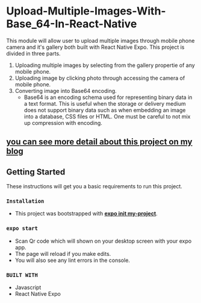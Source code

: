 # Upload-Multiple-Images-With-Base_64-In-React-Native
This module will allow user to upload multiple images through mobile phone camera and it's gallery both built with React Native Expo. This project is divided in three parts. 
1. Uploading multiple images by selecting from the gallery propertie of any mobile phone.
2. Uploading image by clicking photo through accessing the camera of mobile phone.
3. Converting image into Base64 encoding.
   - Base64 is an encoding schema used for representing binary data in a text format. This is useful when the storage or delivery medium    does not support binary data such as when embedding an image into a database, CSS files or HTML. One must be careful to not mix up compression with encoding.
   
## [**you can see more detail about this project on my blog**](https://medium.com/@alphaq1205/how-to-upload-multiple-images-in-react-native-with-base-64-c096cabcaf49)

## Getting Started
These instructions will get you a basic requirements to run this project.

### `Installation`
- This project was bootstrapped with [**expo init my-project**](https://docs.expo.io/versions/v36.0.0/).

### `expo start`
- Scan Qr code which will shown on your desktop screen with your expo app.
- The page will reload if you make edits.
- You will also see any lint errors in the console.

### `BUILT WITH`
- Javascript
- React Native Expo


